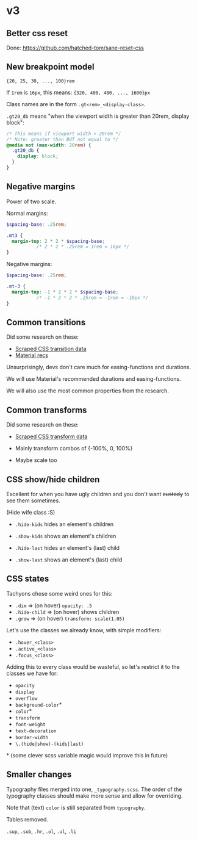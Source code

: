 # v3

## Better css reset

Done: https://github.com/hatched-tom/sane-reset-css

## New breakpoint model

`{20, 25, 30, ..., 100}rem`

If `1rem` is `16px`, this means: `{320, 400, 480, ..., 1600}px`

Class names are in the form `.gt<rem>_<display-class>`.

`.gt20_db` means "when the viewport width is greater than 20rem, display block":

```css
/* This means if viewport width > 20rem */
/* Note: greater than BUT not equal to */
@media not (max-width: 20rem) {
  .gt20_db {
    display: block;
  }
}
```

## Negative margins

Power of two scale.

Normal margins:

```scss
$spacing-base: .25rem;

.mt3 {
  margin-top: 2 * 2 * $spacing-base;
           /* 2 * 2 * .25rem = 1rem = 16px */
}
```

Negative margins:

```scss
$spacing-base: .25rem;

.mt-3 {
  margin-top: -1 * 2 * 2 * $spacing-base;
           /* -1 * 2 * 2 * .25rem = -1rem = -16px */
}
```

## Common transitions

Did some research on these:

- [Scraped CSS transition data](research/properties/transitions.md)
- [Material recs](https://material.io/design/motion/speed.html#)

Unsurprisingly, devs don't care much for easing-functions and durations.

We will use Material's recommended durations and easing-functions.

We will also use the most common properties from the research.

## Common transforms

Did some research on these:

- [Scraped CSS transform data](research/properties/transforms.md)

- Mainly transform combos of {-100%, 0, 100%}
- Maybe scale too

## CSS show/hide children

Excellent for when you have ugly children and you don't want ~~custody~~
to see them sometimes.

(Hide wife class :S)

- `.hide-kids` hides an element's children
- `.show-kids` shows an element's children

- `.hide-last` hides an element's (last) child
- `.show-last` shows an element's (last) child

## CSS states

Tachyons chose some weird ones for this:

- `.dim` => (on hover) `opacity: .5`
- `.hide-child` => (on hover) shows children
- `.grow` => (on hover) `transform: scale(1.05)`

Let's use the classes we already know, with simple modifiers:

- `.hover_<class>`
- `.active_<class>`
- `.focus_<class>`

Adding this to every class would be wasteful, so let's restrict it to the
classes we have for:

- `opacity`
- `display`
- `overflow`
- `background-color`\*
- `color`\*
- `transform`
- `font-weight`
- `text-decoration`
- `border-width`
- `\.(hide|show)-(kids|last)`

\* (some clever scss variable magic would improve this in future)

## Smaller changes

Typography files merged into one, `_typography.scss`. The order of the
typography classes should make more sense and allow for overriding.

Note that (text) `color` is still separated from `typography`.

Tables removed.

`.sup`, `.sub`, `.hr`, `.ol`, `.ul`, `.li`
